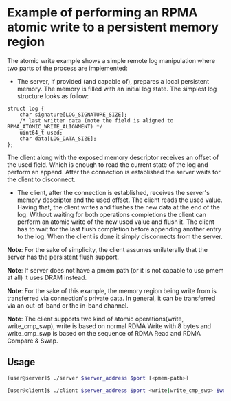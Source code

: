Example of performing an RPMA atomic write to a persistent memory region
===

The atomic write example shows a simple remote log manipulation where two
parts of the process are implemented:
- The server, if provided (and capable of), prepares a local persistent memory.
The memory is filled with an initial log state. The simplest log structure
looks as follow:
```
struct log {
	char signature[LOG_SIGNATURE_SIZE];
	/* last written data (note the field is aligned to RPMA_ATOMIC_WRITE_ALIGNMENT) */
	uint64_t used;
	char data[LOG_DATA_SIZE];
};
```
The client along with the exposed memory descriptor receives an offset of
the used field. Which is enough to read the current state of the log and
perform an append. After the connection is established the server waits for
the client to disconnect.
- The client, after the connection is established, receives the server's
memory descriptor and the used offset. The client reads the used value.
Having that, the client writes and flushes the new data at the end of the log.
Without waiting for both operations completions the client can perform
an atomic write of the new used value and flush it. The client has to wait
for the last flush completion before appending another entry to the log.
When the client is done it simply disconnects from the server.

**Note**: For the sake of simplicity, the client assumes unilaterally that
the server has the persistent flush support.

**Note**: If server does not have a pmem path (or it is not
capable to use pmem at all) it uses DRAM instead.

**Note**: For the sake of this example, the memory region being write from is
transferred via connection's private data. In general, it can be transferred via
an out-of-band or the in-band channel.

**Note**: The client supports two kind of atomic operations(write,
write_cmp_swp), write is based on normal RDMA Write with 8 bytes and
write_cmp_swp is based on the sequence of RDMA Read and RDMA Compare & Swap.

## Usage

```bash
[user@server]$ ./server $server_address $port [<pmem-path>]
```

```bash
[user@client]$ ./client $server_address $port <write|write_cmp_swp> $word1 [<word2>] [<...>]
```
